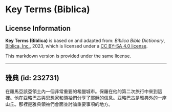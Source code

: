 # Key Terms (Biblica)

## License Information

**Key Terms (Biblica)** is based on and adapted from: _Biblica Bible Dictionary_, [Biblica, Inc.](https://www.biblica.com/), 2023, which is licensed under a [CC BY-SA 4.0 license](https://creativecommons.org/licenses/by-sa/4.0/legalcode.en).

This markdown version is provided under the same license.



--------------------------------

## 雅典 (id: 232731)

在羅馬亞該亞領土內一個非常重要的希臘城市。保羅在他的第二次旅行中來到這裡。他在亞略巴古與思想家和領袖們分享了耶穌的信息。亞略巴古是雅典外的一座山丘。那裡是雅典領袖們會面並討論重要事項的地方。


